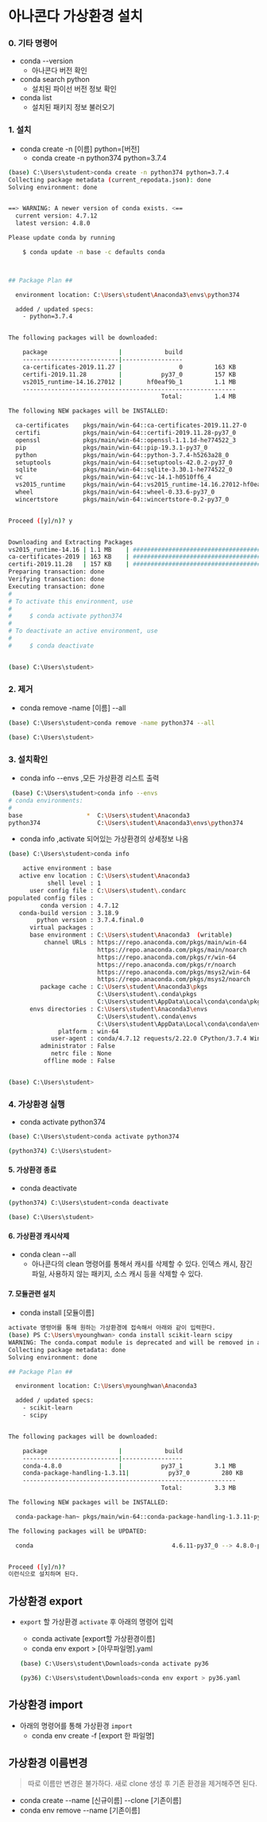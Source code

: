 # 아나콘다 가상환경 설치

### 0. 기타 명령어
 - conda --version 
	- 아나콘다 버전 확인
 - conda search python
	- 설치된 파이선 버전 정보 확인
- conda list
  - 설치된 패키지 정보 불러오기

### 1. 설치
 - conda create -n [이름] python=[버전]
	- conda create -n python374 python=3.7.4
```bash
(base) C:\Users\student>conda create -n python374 python=3.7.4
Collecting package metadata (current_repodata.json): done
Solving environment: done


==> WARNING: A newer version of conda exists. <==
  current version: 4.7.12
  latest version: 4.8.0

Please update conda by running

    $ conda update -n base -c defaults conda



## Package Plan ##

  environment location: C:\Users\student\Anaconda3\envs\python374

  added / updated specs:
    - python=3.7.4


The following packages will be downloaded:

    package                    |            build
    ---------------------------|-----------------
    ca-certificates-2019.11.27 |                0         163 KB
    certifi-2019.11.28         |           py37_0         157 KB
    vs2015_runtime-14.16.27012 |       hf0eaf9b_1         1.1 MB
    ------------------------------------------------------------
                                           Total:         1.4 MB

The following NEW packages will be INSTALLED:

  ca-certificates    pkgs/main/win-64::ca-certificates-2019.11.27-0
  certifi            pkgs/main/win-64::certifi-2019.11.28-py37_0
  openssl            pkgs/main/win-64::openssl-1.1.1d-he774522_3
  pip                pkgs/main/win-64::pip-19.3.1-py37_0
  python             pkgs/main/win-64::python-3.7.4-h5263a28_0
  setuptools         pkgs/main/win-64::setuptools-42.0.2-py37_0
  sqlite             pkgs/main/win-64::sqlite-3.30.1-he774522_0
  vc                 pkgs/main/win-64::vc-14.1-h0510ff6_4
  vs2015_runtime     pkgs/main/win-64::vs2015_runtime-14.16.27012-hf0eaf9b_1
  wheel              pkgs/main/win-64::wheel-0.33.6-py37_0
  wincertstore       pkgs/main/win-64::wincertstore-0.2-py37_0


Proceed ([y]/n)? y


Downloading and Extracting Packages
vs2015_runtime-14.16 | 1.1 MB    | ############################################################################ | 100%
ca-certificates-2019 | 163 KB    | ############################################################################ | 100%
certifi-2019.11.28   | 157 KB    | ############################################################################ | 100%
Preparing transaction: done
Verifying transaction: done
Executing transaction: done
#
# To activate this environment, use
#
#     $ conda activate python374
#
# To deactivate an active environment, use
#
#     $ conda deactivate


(base) C:\Users\student>
```

### 2. 제거
 - conda remove -name [이름] --all
```bash
(base) C:\Users\student>conda remove -name python374 --all

(base) C:\Users\student>
```

### 3. 설치확인
 - conda info --envs ,모든 가상환경 리스트 출력
```bash
 (base) C:\Users\student>conda info --envs
# conda environments:
#
base                  *  C:\Users\student\Anaconda3
python374                C:\Users\student\Anaconda3\envs\python374
```

 - conda info ,activate 되어있는 가상환경의 상세정보 나옴
 ```bash
 (base) C:\Users\student>conda info

     active environment : base
    active env location : C:\Users\student\Anaconda3
            shell level : 1
       user config file : C:\Users\student\.condarc
 populated config files :
          conda version : 4.7.12
    conda-build version : 3.18.9
         python version : 3.7.4.final.0
       virtual packages :
       base environment : C:\Users\student\Anaconda3  (writable)
           channel URLs : https://repo.anaconda.com/pkgs/main/win-64
                          https://repo.anaconda.com/pkgs/main/noarch
                          https://repo.anaconda.com/pkgs/r/win-64
                          https://repo.anaconda.com/pkgs/r/noarch
                          https://repo.anaconda.com/pkgs/msys2/win-64
                          https://repo.anaconda.com/pkgs/msys2/noarch
          package cache : C:\Users\student\Anaconda3\pkgs
                          C:\Users\student\.conda\pkgs
                          C:\Users\student\AppData\Local\conda\conda\pkgs
       envs directories : C:\Users\student\Anaconda3\envs
                          C:\Users\student\.conda\envs
                          C:\Users\student\AppData\Local\conda\conda\envs
               platform : win-64
             user-agent : conda/4.7.12 requests/2.22.0 CPython/3.7.4 Windows/10 Windows/10.0.18362
          administrator : False
             netrc file : None
           offline mode : False


(base) C:\Users\student>
 ```

### 4. 가상환경 실행
 - conda activate python374
```bash
(base) C:\Users\student>conda activate python374

(python374) C:\Users\student>
```

#### 5. 가상환경 종료
 - conda deactivate
```bash
(python374) C:\Users\student>conda deactivate

(base) C:\Users\student>
```

#### 6. 가상환경 캐시삭제
 - conda clean --all
	- 아나콘다의 clean 명령어를 통해서 캐시를 삭제할 수 있다. 인덱스 캐시, 잠긴 파일, 사용하지 않는 패키지, 소스 캐시 등을 삭제할 수 있다.

#### 7. 모듈관련 설치
 - conda install [모듈이름]
```bash
activate 명령어를 통해 원하는 가상환경에 접속해서 아래와 같이 입력한다.
(base) PS C:\Users\myounghwan> conda install scikit-learn scipy
WARNING: The conda.compat module is deprecated and will be removed in a future release.
Collecting package metadata: done
Solving environment: done

## Package Plan ##

  environment location: C:\Users\myounghwan\Anaconda3

  added / updated specs:
    - scikit-learn
    - scipy


The following packages will be downloaded:

    package                    |            build
    ---------------------------|-----------------
    conda-4.8.0                |           py37_1         3.1 MB
    conda-package-handling-1.3.11|           py37_0         280 KB
    ------------------------------------------------------------
                                           Total:         3.3 MB

The following NEW packages will be INSTALLED:

  conda-package-han~ pkgs/main/win-64::conda-package-handling-1.3.11-py37_0

The following packages will be UPDATED:

  conda                                       4.6.11-py37_0 --> 4.8.0-py37_1


Proceed ([y]/n)?
이런식으로 설치하며 된다.
```





## 가상환경 export 

- `export` 할 가상환경 `activate` 후 아래의 명령어 입력

  - conda activate [export할 가상환경이름]
  - conda env export > [아무파일명].yaml

  ```bash
  (base) C:\Users\student\Downloads>conda activate py36
  
  (py36) C:\Users\student\Downloads>conda env export > py36.yaml
  ```



## 가상환경 import

- 아래의 명령어를 통해 가상환경 `import` 
  - conda env create -f [export 한 파일명]



## 가상환경 이름변경

> 따로 이름만 변경은 불가하다. 새로 clone 생성 후 기존 환경을 제거해주면 된다.

- conda create --name [신규이름] --clone [기존이름]
- conda env remove --name [기존이름]